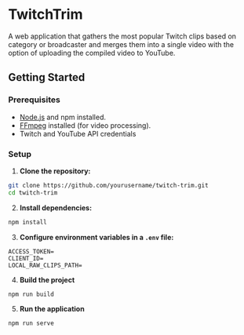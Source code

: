 # TwitchTrim
A web application that gathers the most popular Twitch clips based on category or broadcaster and merges them into a single video with the option of uploading the compiled video to YouTube.

## Getting Started
### Prerequisites
* [Node.js](https://nodejs.org) and npm installed.
* [FFmpeg](https://ffmpeg.org/) installed (for video processing).
* Twitch and YouTube API credentials

### Setup
1. **Clone the repository:**
```bash
git clone https://github.com/yourusername/twitch-trim.git
cd twitch-trim
```
2. **Install dependencies:**
```bash
npm install
```
3. **Configure environment variables in a ```.env``` file:**
```
ACCESS_TOKEN=
CLIENT_ID=
LOCAL_RAW_CLIPS_PATH=
```
4. **Build the project**
```bash
npm run build
```
5. **Run the application**
```bash
npm run serve
```